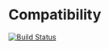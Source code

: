 # Compatibility

[![Build Status](https://travis-ci.org/JuliaLang/Compat.svg?branch=master)](https://travis-ci.org/JuliaLang/Compat.jl)
